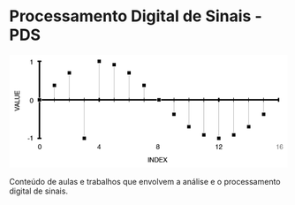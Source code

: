 # Processamento Digital de Sinais - PDS

![Capa](/Imagem%20Sinais.gif)

Conteúdo de aulas e trabalhos que envolvem a análise e o processamento digital de sinais.
